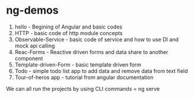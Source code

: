 # ng-demos
1. hello - Begining of Angular and basic codes
2. HTTP - basic code of http module concepts
3. Observable-Service - basic code of service and how to use DI and mock api calling
4. Reac-Forms -  Reactive driven forms and data share to another component
5. Template-driven-Form -  basic template driven form
6. Todo -  simple todo list app to add data and remove data from text field
7. Tour-of-heros app - tutorial from angular documentation


We can all run the projects by using CLI commands =  ng serve
